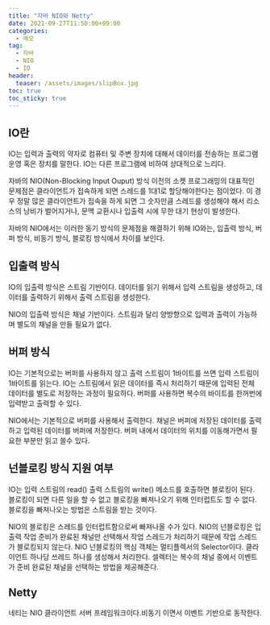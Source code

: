 ```yaml
---
title: "자바 NIO와 Netty"
date: 2021-09-27T11:50:00+09:00
categories:
  - 메모
tag:
  - 자바
  - NIO
  - IO
header:
  teaser: /assets/images/slipBox.jpg
toc: true
toc_sticky: true
---
```

## IO란
IO는 입력과 출력의 약자로 컴퓨터 및 주변 장치에 대해서 데이터를 전송하는 프로그램 운영 혹은 장치를 말한다. IO는 다른 프로그램에 비하여 상대적으로 느리다. 

자바의 NIO(Non-Blocking Input Ouput) 방식 이전의 소켓 프로그래밍의 대표적인 문제점은 클라이언트가 접속하게 되면 스레드를 1대1로 할당해야한다는 점이었다. 이 경우 정말 많은 클라이언트가 접속을 하게 되면 그 숫자만큼 스레드를 생성해야 해서 리소스의 낭비가 벌어지거나, 문맥 교환시나 입출력 시에 무한 대기 현상이 발생한다. 

자바의 NIO에서는 이러한 동기 방식의 문제점을 해결하기 위해 IO와는, 입출력 방식, 버퍼 방식, 비동기 방식, 블로킹 방식에서 차이를 보인다.

## 입출력 방식
IO의 입출력 방식은 스트림 기반이다. 데이터를 읽기 위해서 입력 스트림을 생성하고, 데이터를 출력하기 위해서 출력 스트림을 생성한다. 

NIO의 입출력 방식은 채널 기반이다. 스트림과 달리 양방향으로 입력과 출력이 가능하며 별도의 채널을 만들 필요가 없다. 

## 버퍼 방식
IO는 기본적으로는 버퍼를 사용하지 않고 출력 스트림이 1바이트를 쓰면 입력 스트림이 1바이트를 읽는다. IO는 스트림에서 읽은 데이터를 즉시 처리하기 때문에 입력된 전체 데이터를 별도로 저장하는 과정이 필요하다. 버퍼를 사용하면 복수의 바이트를 한꺼번에 입력받고 출력할 수 있다. 

NIO에서는 기본적으로 버퍼를 사용해서 출력한다. 채널은 버퍼에 저장된 데이터를 출력하고 입력된 데이터를 버퍼에 저장한다. 버퍼 내에서 데이터의 위치를 이동해가면서 필요한 부분만 읽고 쓸수 있다. 

## 넌블로킹 방식 지원 여부
IO는 입력 스트림의 read() 출력 스트림의 write() 메소드를 호출하면 블로킹이 된다. 블로킹이 되면 다른 일을 할 수 없고 블로킹을 빠져나오기 위해 인터럽트도 할 수 없다. 블로킹을 빠져나오는 방법은 스트림을 받는 것이다. 

NIO의 블로킹은 스레드를 인터럽트함으로써 빠져나올 수가 있다. NIO의 넌블로킹은 입출력 작업 준비가 완료된 채널만 선택해서 작업 스레드가 처리하기 때문에 작업 스레드가 블로킹되지 않는다. NIO 넌블로킹의 핵심 객체는 멀티플렉서의 Selector이다. 클라이언트 하나당 쓰레드 하나를 생성해서 처리한다. 셀렉터는 복수의 채널 중에서 이벤트가 준비 완료된 채널을 선택하는 방법을 제공해준다. 

## Netty
네티는 NIO 클라이언트 서버 프레임워크이다.비동기 이면서 이벤트 기반으로 동작한다.
